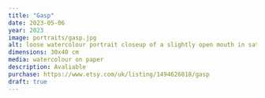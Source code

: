 ```yaml
---
title: "Gasp"
date: 2023-05-06
year: 2023
image: portraits/gasp.jpg
alt: loose watercolour portrait closeup of a slightly open mouth in saturated pinks and orange
dimensions: 30x40 cm
media: watercolour on paper
description: Avaliable
purchase: https://www.etsy.com/uk/listing/1494626818/gasp
draft: true
---
```

